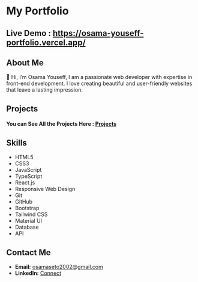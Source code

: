 # My Portfolio

## Live Demo : https://osama-youseff-portfolio.vercel.app/

## About Me

👋 Hi, I’m Osama Youseff, I am a passionate web developer with expertise in front-end development. I love creating beautiful and user-friendly websites that leave a lasting impression.

## Projects

#### You can See All the Projects Here : [Projects](https://osamayouseff.github.io/Osama_Youseff_portfolio_website/#projects-sec)

## Skills

-   HTML5
-   CSS3
-   JavaScript
-   TypeScript
-   React.js
-   Responsive Web Design
-   Git
-   GitHub
-   Bootstrap
-   Tailwind CSS
-   Material UI
-   Database
-   API

## Contact Me

-   **Email:** osamaseto2002@gmail.com
-   **LinkedIn:** [Connect](https://www.linkedin.com/in/osama-youseff-5341a3224/)
